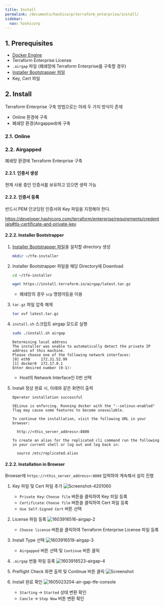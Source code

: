 ```yaml
---
title: Install
permalink: /documents/hashicorp/terraform_enterprise/install/
sidebar:
  nav: hashicorp
---
```


## 1. Prerequisites

* [Docker Engine](https://kim-dongoh.github.io/documents/container/docker/install/)
* Terraform Enterprise License
* `.airgap` 파일 (폐쇄망에 Terraform Enterprise를 구축할 경우)
* [Installer Bootstrapper 파일](https://install.terraform.io/airgap/latest.tar.gz)
* Key, Cert 파일



## 2. Install

Terraform Enterprise 구축 방법으로는 아래 두 가지 방식이 존재

* Online 환경에 구축
* 폐쇄망 환경(Airgapped)에 구축

### 2.1. Online

### 2.2. Airgapped

폐쇄망 환경에 Terraform Enterprise 구축

#### 2.2.1. 인증서 생성

현재 사용 중인 인증서를 보유하고 있으면 생략 가능



#### 2.2.2. 인증서 등록

반드시 PEM 인코딩된 인증서와 Key 파일을 지정해야 한다. 

<https://developer.hashicorp.com/terraform/enterprise/requirements/credentials#tls-certificate-and-private-key>

#### 2.2.2. Installer Bootstrapper

1. [Installer Bootstrapper 파일](https://install.terraform.io/airgap/latest.tar.gz)을 설치할 directory 생성

   ```bash
   mkdir ~/tfe-installer
   ```

2. Installer Bootstrapper 파일을 해당  Directory에 Download
   ```bash
   cd ~/tfe-installer
   ```

   ```bash
   wget https://install.terraform.io/airgap/latest.tar.gz
   ```

   * 폐쇄망의 경우 `scp` 명령어등을 이용

3. `tar.gz` 파일 압축 해제

   ```bash
   tar xvf latest.tar.gz
   ```


4. `install.sh` 스크립트 airgap 모드로 실행

   ```bash
   sudo ./install.sh airgap
   ```

   ```
   Determining local address
   The installer was unable to automatically detect the private IP address of this machine.
   Please choose one of the following network interfaces:
   [0] eth0 	172.31.52.99
   [1] docker0	172.17.0.1
   Enter desired number (0-1):
   ```

   * Host의 Network Interface인 0번 선택

5. Install 정상 완료 시, 아래와 같은 화면이 출력
   ```
   Operator installation successful
   
   SELinux is enforcing. Running docker with the "--selinux-enabled" flag may cause some features to become unavailable.
   
   To continue the installation, visit the following URL in your browser:
   
     http://<this_server_address>:8800
   
   To create an alias for the replicated cli command run the following in your current shell or log out and log back in:
   
     source /etc/replicated.alias
   ```

#### 2.2.2. Installation in Browser

Browser에 `https://<this_server_address>:8800` 입력하여 계속해서 설치 진행

1. Key 파일 및 Cert 파일 추가
   ![Screenshot-4201060](https://hognod.synology.me:5543/2023/05/16/Screenshot-4201060.png)
   * `Private Key`: `Choose file` 버튼을 클릭하여 Key 피일 등록
   * `Certificate`: `Choose file` 버튼을 클릭하여 Cert 파일 등록
   * `Use Self-Signed Cert` 버튼 선택
2. License 파일 등록
   ![1603916516-airgap-2](https://hognod.synology.me:5543/2023/05/16/1603916516-airgap-2.webp)
   * `Choose license` 버튼을 클릭하여 Terraform Enterprise License 파일 등록
3. Install Type 선택
   ![1603916519-airgap-3](https://hognod.synology.me:5543/2023/05/16/1603916519-airgap-3.webp)
   * `Airgapped` 버튼 선택 및 `Continue` 버튼 클릭
4. `.airgap` 번들 파일 등록
   ![1603916523-airgap-4](https://hognod.synology.me:5543/2023/05/16/1603916523-airgap-4.webp)

5. Preflight Check 화면 출력 및 Continue 버튼 클릭
   ![Screenshot](https://hognod.synology.me:5543/2023/05/16/Screenshot.png)

6. Install 완료 확인
   ![1605023204-air-gap-tfe-console](https://hognod.synology.me:5543/2023/05/16/1605023204-air-gap-tfe-console.webp)
   * `Starting` -> `Started` 상태 변환 확인
   * `Cancle` -> `Stop Now` 버튼 변환 확인
